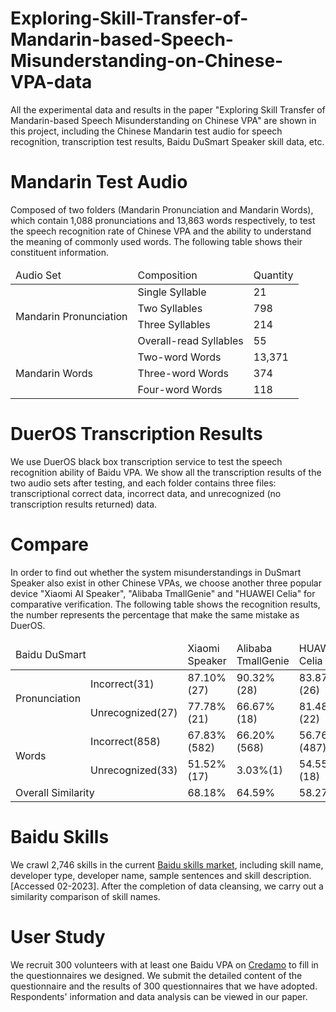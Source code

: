 # Exploring-Skill-Transfer-of-Mandarin-based-Speech-Misunderstanding-on-Chinese-VPA-data
All the experimental data and results in the paper "Exploring Skill Transfer of Mandarin-based Speech Misunderstanding on Chinese VPA" are shown in this project, including the Chinese Mandarin test audio for speech recognition, transcription test results, Baidu DuSmart Speaker skill data, etc.
# Mandarin Test Audio
Composed of two folders (Mandarin Pronunciation and Mandarin Words), which contain 1,088 pronunciations and 13,863 words respectively, to test the speech recognition rate of Chinese VPA and the ability to understand the meaning of commonly used words. The following table shows their constituent information.
<table>
<thead>
  <tr>
    <td>Audio Set</td>
    <td>Composition</td>
    <td>Quantity</td>
  </tr>
</thead>
<tbody>
  <tr>
    <td rowspan="4">Mandarin Pronunciation</td>
    <td>Single Syllable</td>
    <td>21</td>
  </tr>
  <tr>
    <td>Two Syllables</td>
    <td>798</td>
  </tr>
  <tr>
    <td>Three Syllables</td>
    <td>214</td>
  </tr>
  <tr>
    <td>Overall-read Syllables</td>
    <td>55</td>
  </tr>
  <tr>
    <td rowspan="3">Mandarin Words</td>
    <td>Two-word Words</td>
    <td>13,371</td>
  </tr>
  <tr>
    <td>Three-word Words</td>
    <td>374</td>
  </tr>
  <tr>
    <td>Four-word Words</td>
    <td>118</td>
  </tr>
</tbody>
</table>

# DuerOS Transcription Results
We use DuerOS black box transcription service to test the speech recognition ability of Baidu VPA. We show all the transcription results of the two audio sets after testing, and each folder contains three files: transcriptional correct data, incorrect data, and unrecognized (no transcription results returned) data.

# Compare
In order to find out whether the system misunderstandings in DuSmart Speaker also exist in other Chinese VPAs, we choose another three popular device "Xiaomi AI Speaker", "Alibaba TmallGenie" and "HUAWEI Celia" for comparative verification. The following table shows the recognition results, the number represents the percentage that make the same mistake as DuerOS.

<table>
<thead>
  <tr>
    <td colspan="2">Baidu DuSmart</td>
    <td>Xiaomi Speaker</td>
    <td>Alibaba TmallGenie</td>
    <td>HUAWEI Celia</td>
  </tr>
</thead>
<tbody>
  <tr>
    <td rowspan="2">Pronunciation</td>
    <td>Incorrect(31)</td>
    <td>87.10%(27)</td>
    <td>90.32%(28)</td>
    <td>83.87%(26)</td>
  </tr>
  <tr>
    <td>Unrecognized(27)</td>
    <td>77.78%(21)</td>
    <td>66.67%(18)</td>
    <td>81.48%(22)</td>
  </tr>
  <tr>
    <td rowspan="2">Words</td>
    <td>Incorrect(858)</td>
    <td>67.83%(582)</td>
    <td>66.20%(568)</td>
    <td>56.76%(487)</td>
  </tr>
  <tr>
    <td>Unrecognized(33)</td>
    <td>51.52%(17)</td>
    <td>3.03%(1)</td>
    <td>54.55%(18)</td>
  </tr>
  <tr>
    <td colspan="2">Overall Similarity</td>
    <td>68.18%</td>
    <td>64.59%</td>
    <td>58.27%</td>
  </tr>
</tbody>
</table>

# Baidu Skills
We crawl 2,746 skills in the current [Baidu skills market](https://dumall.baidu.com/skill), including skill name, developer type, developer name, sample sentences and skill description. [Accessed 02-2023]. After the completion of data cleansing, we carry out a similarity comparison of skill names.

# User Study
We recruit 300 volunteers with at least one Baidu VPA on [Credamo](https://www.credamo.com//#/) to fill in the questionnaires we designed. We submit the detailed content of the questionnaire and the results of 300 questionnaires that we have adopted. Respondents' information and data analysis can be viewed in our paper.
